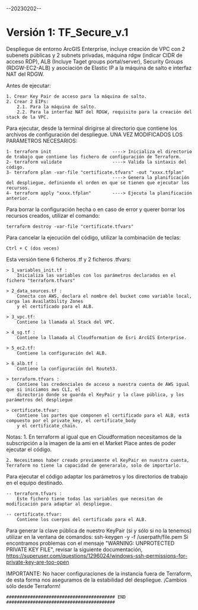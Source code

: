 --20230202--
# Versión 1: TF_Secure_v.1

Despliegue de entorno ArcGIS Enterprise, incluye creación de VPC con 2 subenets públicas y 2 subnets privadas, máquina rdgw (indicar CIDR de acceso RDP), ALB (Incluye Taget groups portal/server), Security Groups (RDGW-EC2-ALB) y asociación de Elastic IP a la máquina de salto e interfaz NAT del RDGW.

Antes de ejecutar:
	
	1. Crear Key Pair de acceso para la máquina de salto.
	2. Crear 2 EIPs:
		2.1. Para la máquina de salto.
		2.2. Para la interfaz NAT del RDGW, requisito para la creación del stack de la VPC.

Para ejecutar, desde la terminal dirigirse al directorio que contiene los archivos de configuración del despliegue.
UNA VEZ MODIFICADOS LOS PARÁMETROS NECESARIOS:

    1- terraform init						----> Inicializa el directorio de trabajo que contiene los fichero de configuración de Terraform.
    2- terraform validate 					----> Valida la sintaxis del código.
    3- terraform plan -var-file "certificate.tfvars" -out "xxxx.tfplan"
    										----> Genera la planificación del despliegue, definiendo el orden en que se tienen que ejecutar los recursos.
    4- terraform apply "xxxx.tfplan"		----> Ejecuta la planificación anterior.

Para borrar la configuración hecha o en caso de error y querer borrar los recursos creados, utilizar el comando:

    terraform destroy -var-file "certificate.tfvars"

Para cancelar la ejecución del código, utilizar la combinación de teclas:

    Ctrl + C (dos veces)

Esta versión tiene 6 ficheros .tf y 2 ficheros .tfvars:

    > 1_variables_init.tf :
    	Inicializa las variables con los parámetros declarados en el fichero "terraform.tfvars"

    > 2_data_sources.tf :
    	Conecta con AWS, declara el nombre del bucket como variable local, carga las Availatbility Zones
    	y el certificado para el ALB.

    > 3_vpc.tf:
    	Contiene la llamada al Stack del VPC.

    > 4_sg.tf :
    	Contiene la llamada al Cloudformation de Esri ArcGIS Enterprise.

    > 5_ec2.tf:
    	Contiene la configuración del ALB.

    > 6_alb.tf :
    	Contiene la configuración del Route53.

    > terraform.tfvars :
    	Contiene las credenciales de acceso a nuestra cuenta de AWS igual que si iniciamos aws CLI, el
    	directorio donde se guarda el KeyPair y la clave pública, y los parámetros del despliegue

    > certificate.tfvar:
    	Contiene las partes que componen el certificado para el ALB, está compuesto por el private_key, el certificate_body
    	y el certificate_chain.



Notas: 1. En terraform al igual que en Cloudformation necesitamos de la subscripción a la imagen de la ami en el Market Place antes de poder ejecutar el código.

    2. Necesitamos haber creado previamente el KeyPair en nuestra cuenta, Terraform no tiene la capacidad de generaralo, solo de importarlo.

Para ejecutar el código adaptar los parámetros y los directorios de trabajo en el equipo destinado.

    -- terraform.tfvars :
    	Este fichero tiene todas las variables que necesitan de modificación para adaptar al despliegue.

    -- certificate.tfvar:
    	Contiene los cuerpos del certificado para el ALB.

Para generar la clave pública de nuestro KeyPair (si y sólo si no la tenemos) utilizar en la ventana de comandos:
ssh-keygen -y -f /userpath/file.pem
Si encontramos problemas con el mensaje "WARNING: UNPROTECTED PRIVATE KEY FILE", revisar la siguiente documentación,
https://superuser.com/questions/1296024/windows-ssh-permissions-for-private-key-are-too-open

IMPORTANTE:
No hacer configuraciones de la instancia fuera de Terraform, de esta forma nos aseguramos de la estabilidad del despliegue.
¡Cambios sólo desde Terraform!

    ######################################### END #########################################
